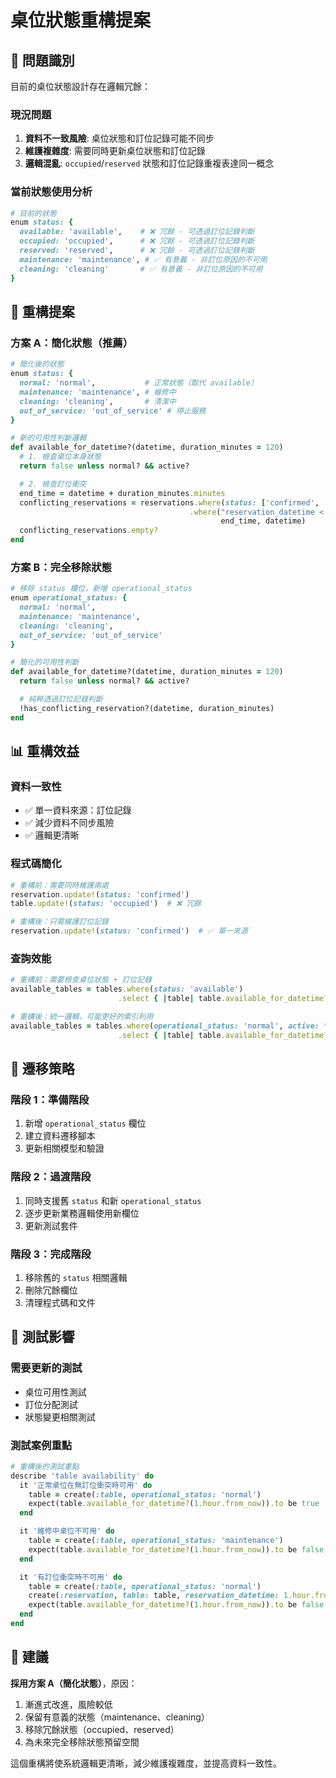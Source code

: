# 桌位狀態重構提案

## 🎯 問題識別

目前的桌位狀態設計存在邏輯冗餘：

### 現況問題

1. **資料不一致風險**: 桌位狀態和訂位記錄可能不同步
2. **維護複雜度**: 需要同時更新桌位狀態和訂位記錄
3. **邏輯混亂**: `occupied`/`reserved` 狀態和訂位記錄重複表達同一概念

### 當前狀態使用分析

```ruby
# 目前的狀態
enum status: {
  available: 'available',    # ❌ 冗餘 - 可透過訂位記錄判斷
  occupied: 'occupied',      # ❌ 冗餘 - 可透過訂位記錄判斷
  reserved: 'reserved',      # ❌ 冗餘 - 可透過訂位記錄判斷
  maintenance: 'maintenance', # ✅ 有意義 - 非訂位原因的不可用
  cleaning: 'cleaning'       # ✅ 有意義 - 非訂位原因的不可用
}
```

## 🚀 重構提案

### 方案 A：簡化狀態（推薦）

```ruby
# 簡化後的狀態
enum status: {
  normal: 'normal',           # 正常狀態（取代 available）
  maintenance: 'maintenance', # 維修中
  cleaning: 'cleaning',       # 清潔中
  out_of_service: 'out_of_service' # 停止服務
}

# 新的可用性判斷邏輯
def available_for_datetime?(datetime, duration_minutes = 120)
  # 1. 檢查桌位本身狀態
  return false unless normal? && active?

  # 2. 檢查訂位衝突
  end_time = datetime + duration_minutes.minutes
  conflicting_reservations = reservations.where(status: ['confirmed', 'seated'])
                                        .where("reservation_datetime < ? AND reservation_datetime + INTERVAL '#{duration_minutes} minutes' > ?",
                                               end_time, datetime)
  conflicting_reservations.empty?
end
```

### 方案 B：完全移除狀態

```ruby
# 移除 status 欄位，新增 operational_status
enum operational_status: {
  normal: 'normal',
  maintenance: 'maintenance',
  cleaning: 'cleaning',
  out_of_service: 'out_of_service'
}

# 簡化的可用性判斷
def available_for_datetime?(datetime, duration_minutes = 120)
  return false unless normal? && active?

  # 純粹透過訂位記錄判斷
  !has_conflicting_reservation?(datetime, duration_minutes)
end
```

## 📊 重構效益

### 資料一致性

-   ✅ 單一資料來源：訂位記錄
-   ✅ 減少資料不同步風險
-   ✅ 邏輯更清晰

### 程式碼簡化

```ruby
# 重構前：需要同時維護兩處
reservation.update!(status: 'confirmed')
table.update!(status: 'occupied')  # ❌ 冗餘

# 重構後：只需維護訂位記錄
reservation.update!(status: 'confirmed')  # ✅ 單一來源
```

### 查詢效能

```ruby
# 重構前：需要檢查桌位狀態 + 訂位記錄
available_tables = tables.where(status: 'available')
                        .select { |table| table.available_for_datetime?(time) }

# 重構後：統一邏輯，可能更好的索引利用
available_tables = tables.where(operational_status: 'normal', active: true)
                        .select { |table| table.available_for_datetime?(time) }
```

## 🔄 遷移策略

### 階段 1：準備階段

1. 新增 `operational_status` 欄位
2. 建立資料遷移腳本
3. 更新相關模型和驗證

### 階段 2：過渡階段

1. 同時支援舊 `status` 和新 `operational_status`
2. 逐步更新業務邏輯使用新欄位
3. 更新測試套件

### 階段 3：完成階段

1. 移除舊的 `status` 相關邏輯
2. 刪除冗餘欄位
3. 清理程式碼和文件

## 🧪 測試影響

### 需要更新的測試

-   桌位可用性測試
-   訂位分配測試
-   狀態變更相關測試

### 測試案例重點

```ruby
# 重構後的測試重點
describe 'table availability' do
  it '正常桌位在無訂位衝突時可用' do
    table = create(:table, operational_status: 'normal')
    expect(table.available_for_datetime?(1.hour.from_now)).to be true
  end

  it '維修中桌位不可用' do
    table = create(:table, operational_status: 'maintenance')
    expect(table.available_for_datetime?(1.hour.from_now)).to be false
  end

  it '有訂位衝突時不可用' do
    table = create(:table, operational_status: 'normal')
    create(:reservation, table: table, reservation_datetime: 1.hour.from_now)
    expect(table.available_for_datetime?(1.hour.from_now)).to be false
  end
end
```

## 🎯 建議

**採用方案 A（簡化狀態）**，原因：

1. 漸進式改進，風險較低
2. 保留有意義的狀態（maintenance、cleaning）
3. 移除冗餘狀態（occupied、reserved）
4. 為未來完全移除狀態預留空間

這個重構將使系統邏輯更清晰，減少維護複雜度，並提高資料一致性。
